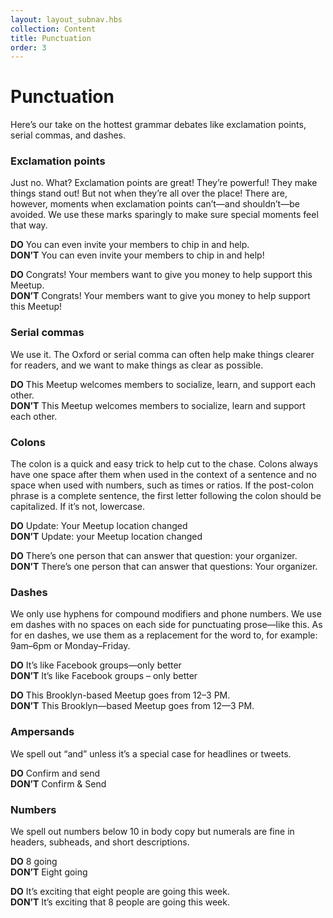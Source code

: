 ```yaml
---
layout: layout_subnav.hbs
collection: Content
title: Punctuation
order: 3
---
```


# Punctuation
Here’s our take on the hottest grammar debates like exclamation points, serial commas, and dashes.

### Exclamation points
Just no. What? Exclamation points are great! They’re powerful! They make things stand out! But not when they’re all over the place! There are, however, moments when exclamation points can’t—and shouldn’t—be avoided. We use these marks sparingly to make sure special moments feel that way.

**DO** You can even invite your members to chip in and help.<br/>
**DON’T** You can even invite your members to chip in and help!

**DO** Congrats! Your members want to give you money to help support this Meetup.<br/>
**DON’T** Congrats! Your members want to give you money to help support this Meetup!

### Serial commas
We use it. The Oxford or serial comma can often help make things clearer for readers, and we want to make things as clear as possible. 

**DO** This Meetup welcomes members to socialize, learn, and support each other.<br/>
**DON’T** This Meetup welcomes members to socialize, learn and support each other.

### Colons
The colon is a quick and easy trick to help cut to the chase. Colons always have one space after them when used in the context of a sentence and no space when used with numbers, such as times or ratios. If the post-colon phrase is a complete sentence, the first letter following the colon should be capitalized. If it’s not, lowercase. 

**DO** Update: Your Meetup location changed<br/>
**DON’T** Update: your Meetup location changed

**DO** There’s one person that can answer that question: your organizer.<br/>
**DON’T** There’s one person that can answer that questions: Your organizer. 


### Dashes
We only use hyphens for compound modifiers and phone numbers. We use em dashes with no spaces on each side for punctuating prose—like this. As for en dashes, we use them as a replacement for the word to, for example: 9am–6pm or Monday–Friday.

**DO** It’s like Facebook groups—only better<br/>
**DON’T** It’s like Facebook groups – only better

**DO**    This Brooklyn-based Meetup goes from 12–3 PM.<br/>
**DON’T** This Brooklyn—based Meetup goes from 12—3 PM.


### Ampersands
We spell out “and” unless it’s a special case for headlines or tweets.

**DO** Confirm and send<br/>
**DON’T** Confirm & Send

### Numbers
We spell out numbers below 10 in body copy but numerals are fine in headers, subheads, and short descriptions.

**DO** 8 going<br/>
**DON’T** Eight going

**DO** It’s exciting that eight people are going this week.<br/>
**DON’T** It’s exciting that 8 people are going this week.
